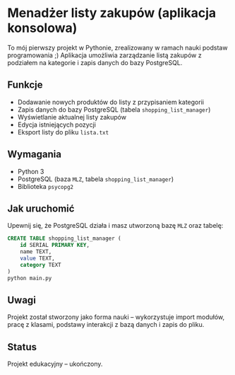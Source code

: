 # Menadżer listy zakupów (aplikacja konsolowa)

To mój pierwszy projekt w Pythonie, zrealizowany w ramach nauki podstaw programowania ;)
Aplikacja umożliwia zarządzanie listą zakupów z podziałem na kategorie i zapis danych do bazy PostgreSQL.

## Funkcje

- Dodawanie nowych produktów do listy z przypisaniem kategorii
- Zapis danych do bazy PostgreSQL (tabela `shopping_list_manager`)
- Wyświetlanie aktualnej listy zakupów
- Edycja istniejących pozycji
- Eksport listy do pliku `lista.txt`


## Wymagania

- Python 3
- PostgreSQL (baza `MLZ`, tabela `shopping_list_manager`)
- Biblioteka `psycopg2`

## Jak uruchomić

Upewnij się, że PostgreSQL działa i masz utworzoną bazę `MLZ` oraz tabelę:

```sql
CREATE TABLE shopping_list_manager (
    id SERIAL PRIMARY KEY,
    name TEXT,
    value TEXT,
    category TEXT
)
python main.py
```

## Uwagi
Projekt został stworzony jako forma nauki – wykorzystuje import modułów, pracę z klasami, podstawy interakcji z bazą danych i zapis do pliku.

## Status
Projekt edukacyjny – ukończony.